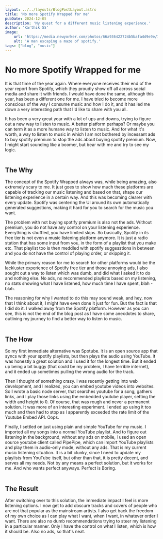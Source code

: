 ```yaml
---
layout: ../../layouts/BlogPostLayout.astro
title: 'No more Spotify Wrapped for me'
pubDate: 2024-12-05
description: 'My quest for a different music listening experience.'
author: 'Karthik SS'
image:
    url: 'https://media.newyorker.com/photos/66a936422724b5bafa4d9e9e/16:9/w_2800,h_1575,c_limit/NewYorker_Spotify_final.jpg'
    alt: 'A man escaping a maze of spotify.'
tags: ["blog", "music"]
---
```


# **No more Spotify Wrapped for me**
It is that time of the year again. Where everyone receives their end of the year report from Spotify, which they proudly show off all across social media and share it with friends. I would have done the same, although this year, has been a different one for me. I have tried to become more conscious of the way I consume music and how I do it, and it has led me down a very interesting path that I'd like to share with you all.

It has been a very great year with a lot of ups and downs, trying to figure out a new way to listen to music. A better platform perhaps? Or maybe you can term it as a more humane way to listen to music. And for what it's worth, a way to listen to music in which I am not bothered by incessant ads to buy spotify premium to stop the ads about buying spotify premium. Now, I might start sounding like a boomer, but bear with me and try to see my logic.
<br><br>

## **The Why**
The concept of the Spotify Wrapped always was, while being amazing, also extremely scary to me.  It just goes to show how much these platforms are capable of tracking our music listening and based on that, shape our listening experience in a certain way. And this was becoming clearer with every update. Spotify was centering the UI around its own automatically generated suggestions, making it hard for you to search for the music you want. 

The problem with not buying spotify premium is also not the ads. Without premium, you do not have any control on your listening experience. Everything is shuffled, you have limited skips. So basically, Spotify in its free tier is not even a music listening platform anymore. It is just a radio station that has some input from you, in the form of a playlist that you make etc. That playlist too is then meddled with spotify suggesstions in between and you do not have the control of playing order, or skipping it.

While the primary reason for me to search for other platforms would be the lackluster experience of Spotify free tier and those annoying ads, I also sought out a way to listen which was dumb, and did what I asked it to do and nothing else. No ads, no recommended playlists based on my listening, no stats showing what I have listened, how much time I have spent, blah - blah. 

The reasoning for why I wanted to do this may sound weak, and hey, now that I think about it, I might have even done it just for fun. But the fact is that I did do it. I walked away from the Spotify platform. However as you can see, this is not the end of the blog post as I have some anecdotes to share, outlining my journey to find a better way to listen to music.
<br><br>

## **The How**
So my first immediate alternative was Spotube. It is an open source app that syncs with your spotify playlists, but then plays the audio using YouTube. It was honestly a great solution and I used it for the longest time. But it ended up being a bit buggy (that could be my problem, I have terrible internet), and it ended up sometimes pulling the wrong audio for the track. 

Then I thought of something crazy. I was recently getting into web development, and I realized, you can embed youtube videos into websites. So I wrote a basic node server, that searches youtube for a song, gathers links, and I play those links using the embedded youtube player, setting the width and height to 0. Of course, that was rough and never a permanent solution. It was more of an interesting experiment. I ended up using it too much and then had to stop as I apparently exceeded the rate limit of the Youtube Embed API. Oops.

Finally, I settled on just using plain and simple YouTube for my music. I imported all my songs into a normal YouTube playlist. And to figure out listening in the background, without any ads on mobile, I used an open source youtube client called PipePipe, which can import YouTube playlists and play them in audio-only mode, without any ads. That is my current music listening situation. It is a bit clunky, since I need to update my playlists from YouTube itself, but other than that, it is pretty decent, and serves all my needs. Not by any means a perfect solution, but it works for me. And who wants perfect anyways. Perfect is Boring.
<br><br>

## **The Result**
After switching over to this solution, the immediate impact I feel is more listening options. I now get to add obscure tracks and covers of people who are not that popular as the mainstream artists. I also get back the freedom of my own choice as I can play what I want, when I want, in whatever order I want. There are also no dumb recommendations trying to steer my listening in a particular manner. Only I have the control on what I listen, which is how it should be. Also no ads, so that's neat. 

